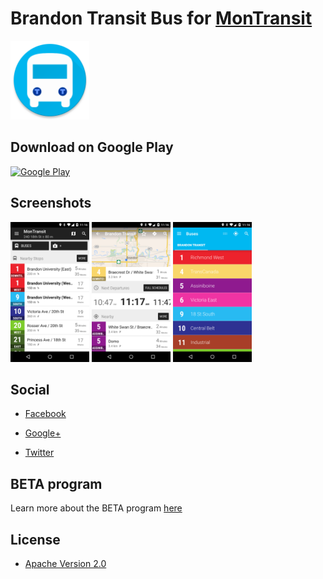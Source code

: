 # Brandon Transit Bus for [MonTransit](https://github.com/mtransitapps/mtransit-for-android)

<img width="25%" height="25%" src="https://raw.githubusercontent.com/mtransitapps/ca-brandon-transit-bus-android/master/pub/hi-res-app-icon.png"/>

## Download on Google Play

[![Google Play](https://developer.android.com/images/brand/en_app_rgb_wo_60.png)](https://play.google.com/store/apps/details?id=org.mtransit.android.ca_brandon_transit_bus)

## Screenshots

<img width="25%" height="25%" src="https://raw.githubusercontent.com/mtransitapps/ca-brandon-transit-bus-android/master/pub/screenshot-phone-1.png"/>
<img width="25%" height="25%" src="https://raw.githubusercontent.com/mtransitapps/ca-brandon-transit-bus-android/master/pub/screenshot-phone-2.png"/>
<img width="25%" height="25%" src="https://raw.githubusercontent.com/mtransitapps/ca-brandon-transit-bus-android/master/pub/screenshot-phone-3.png"/>

## Social

* [Facebook](https://www.facebook.com/MonTransit)

* [Google+](http://gplus.to/MonTransit/)

* [Twitter](https://twitter.com/montransit)

## BETA program

Learn more about the BETA program [here](https://github.com/mtransitapps/mtransit-for-android/wiki/BETA)

## License

* [Apache Version 2.0](http://www.apache.org/licenses/LICENSE-2.0.html)
